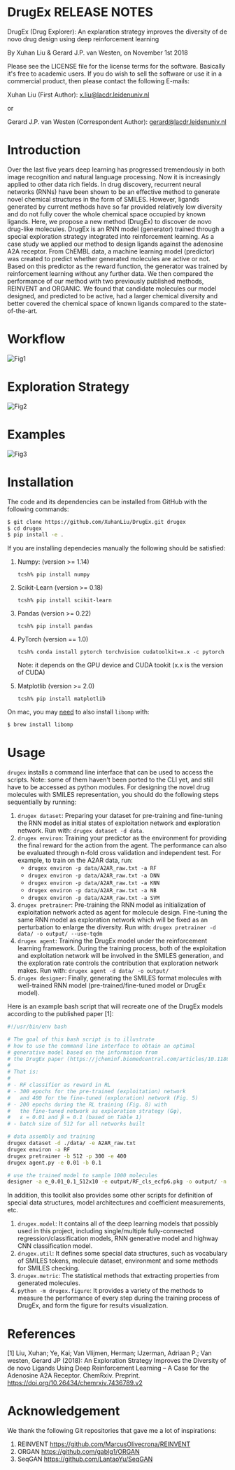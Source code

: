 DrugEx RELEASE NOTES
====================
DrugEx (Drug Explorer): An explaration strategy improves the diversity of de novo drug design using deep reinforcement learning

By Xuhan Liu & Gerard J.P. van Westen, on November 1st 2018

Please see the LICENSE file for the license terms for the software. Basically it's free to academic users. If you do wish to sell the software or use it in a commercial product, then please contact the following E-mails:

   Xuhan Liu (First Author): x.liu@lacdr.leidenuniv.nl 

   or

   Gerard J.P. van Westen (Correspondent Author): gerard@lacdr.leidenuniv.nl

Introduction
=============
Over the last five years deep learning has progressed tremendously in both image recognition and natural language processing. Now it is increasingly applied to other data rich fields. In drug discovery, recurrent neural networks (RNNs) have been shown to be an effective method to generate novel chemical structures in the form of SMILES. However, ligands generated by current methods have so far provided relatively low diversity and do not fully cover the whole chemical space occupied by known ligands. Here, we propose a new method (DrugEx) to discover de novo drug-like molecules. DrugEx is an RNN model (generator) trained through a special exploration strategy integrated into reinforcement learning. As a case study we applied our method to design ligands against the adenosine A2A receptor. From ChEMBL data, a machine learning model (predictor) was created to predict whether generated molecules are active or not. Based on this predictor as the reward function, the generator was trained by reinforcement learning without any further data. We then compared the performance of our method with two previously published methods, REINVENT and ORGANIC. We found that candidate molecules our model designed, and predicted to be active, had a larger chemical diversity and better covered the chemical space of known ligands compared to the state-of-the-art.

Workflow
========
![Fig1](figure/Figure_2.png)

Exploration Strategy
====================
![Fig2](figure/Figure_3.png)

Examples
=========
![Fig3](figure/Figure_11.png)

Installation
============
The code and its dependencies can be installed from GitHub with the following
commands:

```bash
$ git clone https://github.com/XuhanLiu/DrugEx.git drugex
$ cd drugex
$ pip install -e .
```

If you are installing dependecies manually the following should be satisfied:

1. Numpy: (version >= 1.14)

    `tcsh% pip install numpy`

2. Scikit-Learn (version >= 0.18)

    `tcsh% pip install scikit-learn`

3. Pandas (version >= 0.22)

    `tcsh% pip install pandas`

4. PyTorch (version == 1.0)

    `tcsh% conda install pytorch torchvision cudatoolkit=x.x -c pytorch` 
    
    Note: it depends on the GPU device and CUDA tookit (x.x is the version of CUDA)

5. Matplotlib (version >= 2.0)

    `tcsh% pip install matplotlib`
        
On mac, you may [need](https://github.com/pytorch/pytorch/issues/20030) to also
install `libomp` with:

```bash
$ brew install libomp
```

Usage
======
``drugex`` installs a command line interface that can be used to access the
scripts. Note: some of them haven't been ported to the CLI yet, and still
have to be accessed as python modules. For designing the novel drug molecules
with SMILES representation, you should do the following steps sequentially
by running:

1. `drugex dataset`: 
    Preparing your dataset for pre-training and fine-tuning the RNN model as
    initial states of exploitation network and exploration network. Run with:
    `drugex dataset -d data`.
2. `drugex environ`:
    Training your predictor as the environment for providing the final reward
    for the action from the agent. The performance can also be evaluated
    through n-fold cross validation and independent test. For example, to
    train on the A2AR data, run:
    - `drugex environ -p data/A2AR_raw.txt -a RF`
    - `drugex environ -p data/A2AR_raw.txt -a DNN`
    - `drugex environ -p data/A2AR_raw.txt -a KNN`
    - `drugex environ -p data/A2AR_raw.txt -a NB`
    - `drugex environ -p data/A2AR_raw.txt -a SVM`
3. `drugex pretrainer`:
    Pre-training the RNN model as initialization of exploitation network acted
    as agent for molecule design. Fine-tuning the same RNN model as exploration
    network which will be fixed as an perturbation to enlarge the diversity.
    Run with: `drugex pretrainer -d data/ -o output/ --use-tqdm`
4. `drugex agent`: 
    Training the DrugEx model under the reinforcement learning framework.
    During the training process, both of the exploitation and exploitation
    network will be involved in the SMILES generation, and the exploration rate 
    controls the contribution that exploration network makes. Run with:
    `drugex agent -d data/ -o output/`
5. `drugex designer`:
    Finally, generating the SMILES format molecules with well-trained RNN model
    (pre-trained/fine-tuned model or DrugEx model).
    
Here is an example bash script that will recreate one of the DrugEx models 
according to the published paper [1]:

```bash
#!/usr/bin/env bash

# The goal of this bash script is to illustrate
# how to use the command line interface to obtain an optimal
# generative model based on the information from
# the DrugEx paper (https://jcheminf.biomedcentral.com/articles/10.1186/s13321-019-0355-6).
#
# That is:
#
# - RF classifier as reward in RL
# - 300 epochs for the pre-trained (exploitation) network
#   and 400 for the fine-tuned (exploration) network (Fig. 5)
# - 200 epochs during the RL training (Fig. 8) with
#   the fine-tuned network as exploration strategy (Gφ),
#   ε = 0.01 and β = 0.1 (based on Table 1)
# - batch size of 512 for all networks built

# data assembly and training
drugex dataset -d ./data/ -e A2AR_raw.txt
drugex environ -a RF
drugex pretrainer -b 512 -p 300 -e 400
drugex agent.py -e 0.01 -b 0.1

# use the trained model to sample 1000 molecules
designer -a e_0.01_0.1_512x10 -e output/RF_cls_ecfp6.pkg -o output/ -n 10000
```
        
In addition, this toolkit also provides some other scripts for definition of
special data structures, model architectures and coefficient measurements, etc.

1. `drugex.model`:
    It contains all of the deep learning models that possibly used in this
    project, including single/multiple fully-connected
    regression/classification models, RNN generative model and highway CNN
    classification model.
2. `drugex.util`: 
    It defines some special data structures, such as vocabulary of SMILES
    tokens, molecule dataset, environment and some methods for SMILES checking.
3. `drugex.metric`:
    The statistical methods that extracting properties from generated
    molecules.
4. `python -m drugex.figure`:
    It provides a variety of the methods to measure the performance of every
    step during the training process of DrugEx, and form the figure for
    results visualization. 

References
==========
[1] Liu, Xuhan; Ye, Kai; Van Vlijmen, Herman; IJzerman, Adriaan P.; Van westen, Gerard JP (2018): An Exploration Strategy Improves the Diversity of de novo Ligands Using Deep Reinforcement Learning – A Case for the Adenosine A2A Receptor. ChemRxiv. Preprint.
https://doi.org/10.26434/chemrxiv.7436789.v2

Acknowledgement
===============
We thank the following Git repositories that gave me a lot of inspirations:
   
1. REINVENT    https://github.com/MarcusOlivecrona/REINVENT
2. ORGAN       https://github.com/gablg1/ORGAN
3. SeqGAN      https://github.com/LantaoYu/SeqGAN
